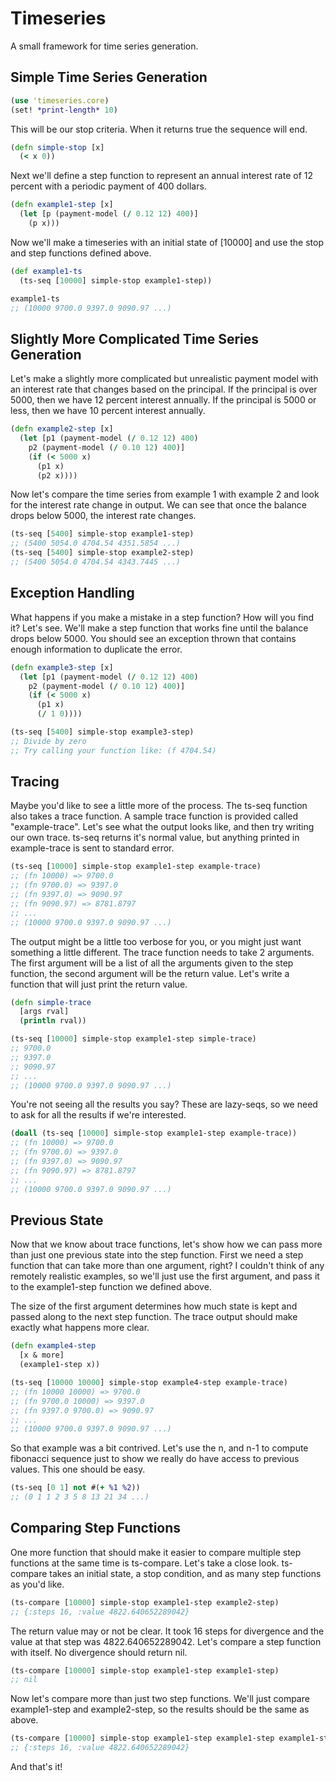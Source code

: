 # Timeseries

A small framework for time series generation.

## Simple Time Series Generation

```clojure
(use 'timeseries.core)
(set! *print-length* 10)
```

This will be our stop criteria. When it returns true the sequence will end.

```clojure
(defn simple-stop [x]
  (< x 0))
```

Next we'll define a step function to represent an annual interest rate
of 12 percent with a periodic payment of 400 dollars.

```clojure
(defn example1-step [x]
  (let [p (payment-model (/ 0.12 12) 400)]
    (p x)))
```

Now we'll make a timeseries with an initial state of [10000] and
use the stop and step functions defined above.

```clojure
(def example1-ts
  (ts-seq [10000] simple-stop example1-step))

example1-ts
;; (10000 9700.0 9397.0 9090.97 ...)
```

## Slightly More Complicated Time Series Generation

Let's make a slightly more complicated but unrealistic payment
model with an interest rate that changes based on the principal.
If the principal is over 5000, then we have 12 percent interest
annually. If the principal is 5000 or less, then we have 10
percent interest annually.

```clojure
(defn example2-step [x]
  (let [p1 (payment-model (/ 0.12 12) 400)
	p2 (payment-model (/ 0.10 12) 400)]
    (if (< 5000 x)
      (p1 x)
      (p2 x))))
```

Now let's compare the time series from example 1 with example 2
and look for the interest rate change in output. We can see
that once the balance drops below 5000, the interest rate
changes.

```clojure
(ts-seq [5400] simple-stop example1-step)
;; (5400 5054.0 4704.54 4351.5854 ...)
(ts-seq [5400] simple-stop example2-step)
;; (5400 5054.0 4704.54 4343.7445 ...)

```

## Exception Handling

What happens if you make a mistake in a step function?
How will you find it? Let's see. We'll make a step function
that works fine until the balance drops below 5000.
You should see an exception thrown that contains enough
information to duplicate the error.

```clojure
(defn example3-step [x]
  (let [p1 (payment-model (/ 0.12 12) 400)
	p2 (payment-model (/ 0.10 12) 400)]
    (if (< 5000 x)
      (p1 x)
      (/ 1 0))))

(ts-seq [5400] simple-stop example3-step)
;; Divide by zero
;; Try calling your function like: (f 4704.54)
```

## Tracing

Maybe you'd like to see a little more of the process. The
ts-seq function also takes a trace function. A sample trace
function is provided called "example-trace". Let's see what
the output looks like, and then try writing our own trace.
ts-seq returns it's normal value, but anything printed
in example-trace is sent to standard error.

```clojure
(ts-seq [10000] simple-stop example1-step example-trace)
;; (fn 10000) => 9700.0
;; (fn 9700.0) => 9397.0
;; (fn 9397.0) => 9090.97
;; (fn 9090.97) => 8781.8797
;; ...
;; (10000 9700.0 9397.0 9090.97 ...)
```

The output might be a little too verbose for you, or you might
just want something a little different. The trace function
needs to take 2 arguments. The first argument will be a list of all
the arguments given to the step function, the second argument will
be the return value. Let's write a function that will just print
the return value.

```clojure
(defn simple-trace
  [args rval]
  (println rval))

(ts-seq [10000] simple-stop example1-step simple-trace)
;; 9700.0
;; 9397.0
;; 9090.97
;; ...
;; (10000 9700.0 9397.0 9090.97 ...)
```

You're not seeing all the results you say? These are lazy-seqs, so
we need to ask for all the results if we're interested.

```clojure
(doall (ts-seq [10000] simple-stop example1-step example-trace))
;; (fn 10000) => 9700.0
;; (fn 9700.0) => 9397.0
;; (fn 9397.0) => 9090.97
;; (fn 9090.97) => 8781.8797
;; ...
;; (10000 9700.0 9397.0 9090.97 ...)
```

## Previous State

Now that we know about trace functions, let's show how we can pass
more than just one previous state into the step function. First we
need a step function that can take more than one argument, right?
I couldn't think of any remotely realistic examples, so we'll just
use the first argument, and pass it to the example1-step function
we defined above.

The size of the first argument determines how much state is kept
and passed along to the next step function. The trace output should
make exactly what happens more clear. 

```clojure
(defn example4-step
  [x & more]
  (example1-step x))

(ts-seq [10000 10000] simple-stop example4-step example-trace)
;; (fn 10000 10000) => 9700.0
;; (fn 9700.0 10000) => 9397.0
;; (fn 9397.0 9700.0) => 9090.97
;; ...
;; (10000 9700.0 9397.0 9090.97 ...)
```

So that example was a bit contrived. Let's use the n, and n-1 to
compute fibonacci sequence just to show we really do have access
to previous values. This one should be easy.

```clojure
(ts-seq [0 1] not #(+ %1 %2))
;; (0 1 1 2 3 5 8 13 21 34 ...)
```

## Comparing Step Functions

One more function that should make it easier to compare multiple
step functions at the same time is ts-compare. Let's take a close
look. ts-compare takes an initial state, a stop condition, and as
many step functions as you'd like.

```clojure
(ts-compare [10000] simple-stop example1-step example2-step)
;; {:steps 16, :value 4822.640652289042}
```

The return value may or not be clear. It took 16 steps for divergence
and the value at that step was 4822.640652289042.
Let's compare a step function with itself. No divergence should return
nil.

```clojure
(ts-compare [10000] simple-stop example1-step example1-step)
;; nil
```

Now let's compare more than just two step functions. We'll just compare
example1-step and example2-step, so the results should be the same
as above.

```clojure
(ts-compare [10000] simple-stop example1-step example1-step example1-step example2-step)
;; {:steps 16, :value 4822.640652289042}
```
And that's it!
